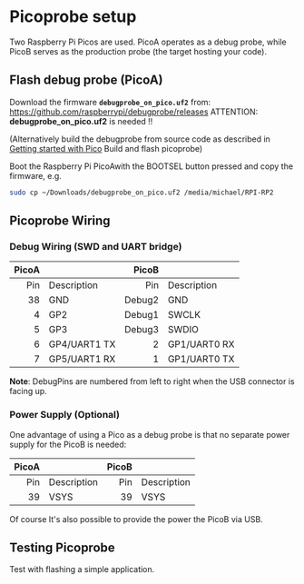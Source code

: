 # Picoprobe setup

Two Raspberry Pi Picos are used. PicoA operates as a debug probe, while PicoB serves as the production probe (the target hosting your code).

## Flash debug probe (PicoA)

Download the firmware **`debugprobe_on_pico.uf2`** from:
https://github.com/raspberrypi/debugprobe/releases
ATTENTION: **debugprobe_on_pico.uf2** is needed !!

(Alternatively build the debugprobe from source code as described in [Getting started with Pico](https://datasheets.raspberrypi.com/pico/getting-started-with-pico.pdf) Build and flash picoprobe)

Boot the Raspberry Pi PicoAwith the BOOTSEL button pressed and copy the firmware, e.g.

```sh
sudo cp ~/Downloads/debugprobe_on_pico.uf2 /media/michael/RPI-RP2
```

## Picoprobe Wiring

### Debug Wiring (SWD and UART bridge)

| PicoA |              |  PicoB |              |
|------:|--------------|-------:|--------------|
|   Pin | Description  |    Pin | Description  |
|    38 | GND          | Debug2 | GND          |
|     4 | GP2          | Debug1 | SWCLK        |
|     5 | GP3          | Debug3 | SWDIO        |
|     6 | GP4/UART1 TX |      2 | GP1/UART0 RX |
|     7 | GP5/UART1 RX |      1 | GP1/UART0 TX |

**Note**: DebugPins are numbered from left to right when the USB connector is facing up.

### Power Supply (Optional)

One advantage of using a Pico as a debug probe is that no separate power supply for the PicoB is needed:

| PicoA |             | PicoB |             |
|------:|-------------|------:|-------------|
|   Pin | Description |   Pin | Description |
|    39 | VSYS        |    39 | VSYS        |

Of course It's also possible to provide the power the PicoB via USB.

## Testing Picoprobe

Test with flashing a simple application.
